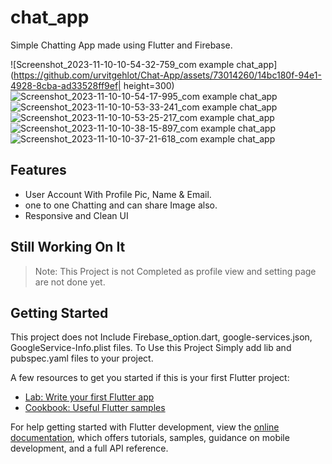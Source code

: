 # chat_app

Simple Chatting App made using Flutter and Firebase.

![Screenshot_2023-11-10-10-54-32-759_com example chat_app](https://github.com/urvitgehlot/Chat-App/assets/73014260/14bc180f-94e1-4928-8cba-ad33528ff9ef| height=300)
![Screenshot_2023-11-10-10-54-17-995_com example chat_app](https://github.com/urvitgehlot/Chat-App/assets/73014260/a99d002c-6a1f-4038-85f7-f2930fd3a5c8)
![Screenshot_2023-11-10-10-53-33-241_com example chat_app](https://github.com/urvitgehlot/Chat-App/assets/73014260/0a9d8e11-9584-4fcd-853d-36f8054dc64c)
![Screenshot_2023-11-10-10-53-25-217_com example chat_app](https://github.com/urvitgehlot/Chat-App/assets/73014260/af83c343-a240-4bc4-9808-b9afed180601)
![Screenshot_2023-11-10-10-38-15-897_com example chat_app](https://github.com/urvitgehlot/Chat-App/assets/73014260/871e46c8-1c19-456b-9545-05ba23a7fbcf)
![Screenshot_2023-11-10-10-37-21-618_com example chat_app](https://github.com/urvitgehlot/Chat-App/assets/73014260/ce749641-71f0-4613-b076-4ee54691e54d)


## Features
+ User Account With Profile Pic, Name & Email.
+ one to one Chatting and can share Image also.
+ Responsive and Clean UI

## Still Working On It
> Note: This Project is not Completed as profile view and setting page are not done yet.

## Getting Started

This project does not Include Firebase_option.dart, google-services.json, GoogleService-Info.plist files.
To Use this Project Simply add lib and pubspec.yaml files to your project. 



A few resources to get you started if this is your first Flutter project:

- [Lab: Write your first Flutter app](https://docs.flutter.dev/get-started/codelab)
- [Cookbook: Useful Flutter samples](https://docs.flutter.dev/cookbook)

For help getting started with Flutter development, view the
[online documentation](https://docs.flutter.dev/), which offers tutorials,
samples, guidance on mobile development, and a full API reference.
